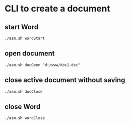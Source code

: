 # CLI to create a document

## start Word
```
./asm.sh wordStart
```

## open document
```
./asm.sh docOpen "d:/www/doc1.doc"
```

## close active document without saving
```
./asm.sh docClose
```

## close Word
```
./asm.sh wordClose
```

